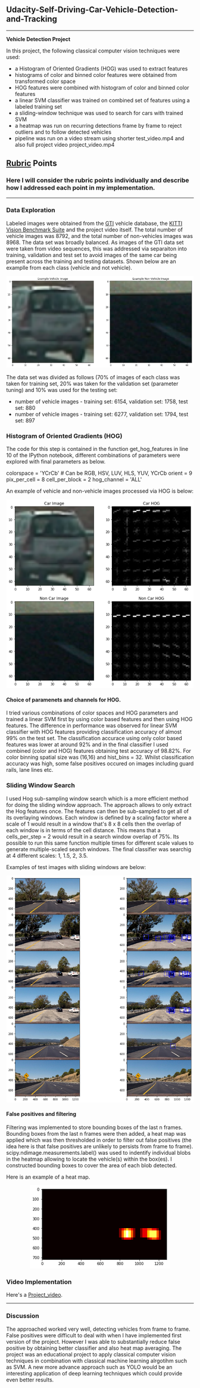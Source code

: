## Udacity-Self-Driving-Car-Vehicle-Detection-and-Tracking
---
**Vehicle Detection Project**

In this project, the following classical computer vision techniques were used:

* a Histogram of Oriented Gradients (HOG) was used to extract features
* histograms of color and binned color features were obtained from transformed color space
* HOG features were combined with histogram of color and binned color features
* a linear SVM classifier was trained on combined set of features using a labeled training set
* a sliding-window technique was used to search for cars with trained SVM
* a heatmap was run on recurring detections frame by frame to reject outliers and to follow detected vehicles
* pipeline was run on a video stream using shorter test_video.mp4 and also full project video project_video.mp4

## [Rubric](https://review.udacity.com/#!/rubrics/513/view) Points
### Here I will consider the rubric points individually and describe how I addressed each point in my implementation.

---
### Data Exploration

Labeled images were obtained from the [GTI](http://www.gti.ssr.upm.es/data/Vehicle_database.html) vehicle database, the 
[KITTI Vision Benchmark Suite](http://www.cvlibs.net/datasets/kitti/) and the project video itself. The total number of vehicle images was 8792, and the total number of non-vehicles images was 8968. The data set was broadly balanced. As images of the GTI data set were taken from video sequences, this was addressed via separaiton into training, validation and test set to avoid images of the same car being present across the training and testing datasets. Shown below are an examplle from each class (vehicle and not vehicle).

<p align="center">
  <img src="images/car_not_car.png" alt="Examples of car and not car"/>
</p>

The data set was divided as follows (70% of images of each class was taken for training set, 20% was taken for the validation set (parameter tuning) and 10% was used for the testing set:

- number of vehicle images - training set: 6154, validation set: 1758, test set: 880
- number of vehicle images - training set: 6277, validation set: 1794, test set: 897

### Histogram of Oriented Gradients (HOG)

The code for this step is contained in the function get_hog_features in line 10 of the IPython notebook, different combinations of parameters were explored with final parameters as below.

colorspace = 'YCrCb' # Can be RGB, HSV, LUV, HLS, YUV, YCrCb
orient = 9
pix_per_cell = 8
cell_per_block = 2
hog_channel = 'ALL' 

An example of vehicle and non-vehicle images processed via HOG is below:

<p align="center">
  <img src="images/HOG_example.png" alt="HOG example"/>
</p>

#### Choice of paramenets and channels for HOG.
I tried various combinations of color spaces and HOG parameters and trained a linear SVM first by using color based features and then using HOG features. The difference in performance was observed for linear SVM classifier with HOG features providing classification accuracy of almost 99% on the test set. The classification accurace using only color based features was lower at around 92% and in the final classifier I used combined (color and HOG) features obtaining test accuracy of 98.82%. For color binning spatial size was (16,16) and hist_bins = 32. Whilst classification accuracy was high, some false positives occured on images including guard rails, lane lines etc. 

### Sliding Window Search

I used Hog sub-sampling window search which is a more efficient method for doing the sliding window approach. The approach allows to only extract the Hog features once. The features can then be sub-sampled to get all of its overlaying windows. Each window is defined by a scaling factor where a scale of 1 would result in a window that's 8 x 8 cells then the overlap of each window is in terms of the cell distance. This means that a cells_per_step = 2 would result in a search window overlap of 75%. Its possible to run this same function multiple times for different scale values to generate multiple-scaled search windows. The final classifier was searchig at 4 different scales: 1, 1.5, 2, 3.5.

Examples of test images with sliding windows are below:

<p align="center">
  <img src="images/sliding_window2.png" alt="Sliding window"/>
</p>

#### False positives and filtering
Filtering was implemented to store bounding boxes of the last n frames. Bounding boxes from the last n frames were then added, a heat map was applied which was then thresholded in order to filter out false positives (the idea here is that false positives are unlikely to persists from frame to frame). scipy.ndimage.measurements.label() was used to indentify individual blobs in the heatmap allowing to locate the vehicle(s) within the box(es). I constructed bounding boxes to cover the area of each blob detected.

Here is an example of a heat map.

<p align="center">
  <img src="images/heat_map.png" alt="Heat map"/>
</p>


### Video Implementation

Here's a [Project_video](https://youtu.be/2BuTFsSRfJw). 

---

### Discussion

The approached worked very well, detecting vehicles from frame to frame. False positives were difficult to deal with when I have implemented first version of the project. However I was able to substantially reduce false positive by obtaining better classifier and also heat map averaging. The project was an educational project to apply classical computer vision techniques in combination with classical machine learning alrgotihm such as SVM. A new more advance approach such as YOLO would be an interesting application of deep learning techniques which could provide even better results.  

